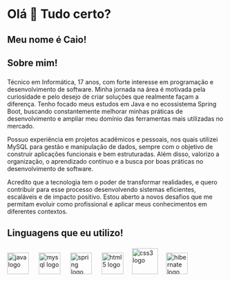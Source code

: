 <h1 align="left">Olá 👋 Tudo certo?</h1>

###

<h2 align="left">Meu nome é Caio!</h2>

###

<h2 align="left">Sobre mim!</h2>

###

<p align="left">Técnico em Informática, 17 anos, com forte interesse em programação e desenvolvimento de software. Minha jornada na área é motivada pela curiosidade e pelo desejo de criar soluções que realmente façam a diferença. Tenho focado meus estudos em Java e no ecossistema Spring Boot, buscando constantemente melhorar minhas práticas de desenvolvimento e ampliar meu domínio das ferramentas mais utilizadas no mercado.

Possuo experiência em projetos acadêmicos e pessoais, nos quais utilizei MySQL para gestão e manipulação de dados, sempre com o objetivo de construir aplicações funcionais e bem estruturadas. Além disso, valorizo a organização, o aprendizado contínuo e a busca por boas práticas no desenvolvimento de software.

Acredito que a tecnologia tem o poder de transformar realidades, e quero contribuir para esse processo desenvolvendo sistemas eficientes, escaláveis e de impacto positivo. Estou aberto a novos desafios que me permitam evoluir como profissional e aplicar meus conhecimentos em diferentes contextos.</p>

###

<h2 align="left">Linguagens que eu utilizo!</h2>

###

<div align="left">
  <img src="https://cdn-icons-png.flaticon.com/512/5968/5968282.png" height="50" alt="java logo"  />
  <img width="15" />
  <img src="https://uxwing.com/wp-content/themes/uxwing/download/brands-and-social-media/mysql-icon.svg" height="50" alt="mysql logo"  />
  <img width="15" />
  <img src="https://img.icons8.com/color/512/spring-logo.png" height="50" alt="spring logo"  />
  <img width="15" />
  <img src="https://cdn.worldvectorlogo.com/logos/html-1.svg" height="50" alt="html5 logo"  />
  <img width="12" />
  <img src="https://upload.wikimedia.org/wikipedia/commons/thumb/d/d5/CSS3_logo_and_wordmark.svg/1452px-CSS3_logo_and_wordmark.svg.png" height="60" alt="css3 logo"  />
  <img width="12" />
  <img src="https://www.svgrepo.com/show/353874/hibernate.svg" height="50" alt="hibernate logo"/>
  <img width="15" />
</div>

###
